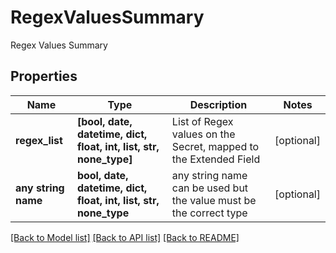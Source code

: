 # RegexValuesSummary

Regex Values Summary

## Properties
Name | Type | Description | Notes
------------ | ------------- | ------------- | -------------
**regex_list** | **[bool, date, datetime, dict, float, int, list, str, none_type]** | List of Regex values on the Secret, mapped to the Extended Field | [optional] 
**any string name** | **bool, date, datetime, dict, float, int, list, str, none_type** | any string name can be used but the value must be the correct type | [optional]

[[Back to Model list]](../README.md#documentation-for-models) [[Back to API list]](../README.md#documentation-for-api-endpoints) [[Back to README]](../README.md)


